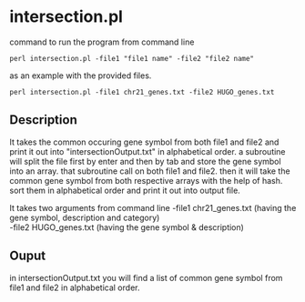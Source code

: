 # intersection.pl 

command to run the program from command line
~~~
perl intersection.pl -file1 "file1 name" -file2 "file2 name"
~~~
as an example with the provided files.
~~~
perl intersection.pl -file1 chr21_genes.txt -file2 HUGO_genes.txt
~~~

## Description
It takes the common occuring gene symbol from both file1 and file2 and print it out into "intersectionOutput.txt" in alphabetical order. a subroutine will split the file first by enter and then by tab and store the gene symbol into an array. that subroutine call on both file1 and file2. then it will take the common gene symbol from both respective arrays with the help of hash. sort them in alphabetical order and print it out into output file.  

It takes two arguments from command line
-file1 chr21_genes.txt (having the gene symbol, description and category)  
-file2 HUGO_genes.txt (having the gene symbol & description)

## Ouput
in intersectionOutput.txt you will find 
a list of common gene symbol from file1 and file2 in alphabetical order.

